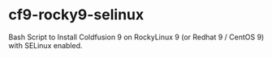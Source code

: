 # cf9-rocky9-selinux
Bash Script to Install Coldfusion 9 on RockyLinux 9 (or Redhat 9 / CentOS 9) with SELinux enabled.
